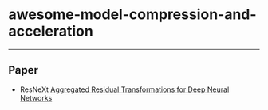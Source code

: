 # awesome-model-compression-and-acceleration
---
## Paper
- ResNeXt [Aggregated Residual Transformations for Deep Neural Networks](https://arxiv.org/pdf/1611.05431.pdf)
